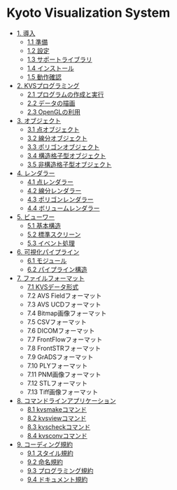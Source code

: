 # Kyoto Visualization System #

  * [1. 導入](KVS_installation_jp.md)
    * [1.1 準備](KVS_setup_jp.md)
    * [1.2 設定](KVS_configuration_jp.md)
    * [1.3 サポートライブラリ](KVS_support_library_jp.md)
    * [1.4 インストール](KVS_compile_and_install_jp.md)
    * [1.5 動作確認](KVS_demonstration_jp.md)
  * [2. KVSプログラミング](KVS_programming_jp.md)
    * [2.1 プログラムの作成と実行](KVS_programming_build_jp.md)
    * [2.2 データの描画](KVS_programming_draw_jp.md)
    * [2.3 OpenGLの利用](KVS_programming_opengl_jp.md)
  * [3. オブジェクト](KVS_object_jp.md)
    * [3.1 点オブジェクト](KVS_PointObject_jp.md)
    * [3.2 線分オブジェクト](KVS_LineObject_jp.md)
    * [3.3 ポリゴンオブジェクト](KVS_PolygonObject_jp.md)
    * [3.4 構造格子型オブジェクト](KVS_StructuredVolumeObject_jp.md)
    * [3.5 非構造格子型オブジェクト](KVS_UnstructuredVolumeObject_jp.md)
  * [4. レンダラー](KVS_renderer_jp.md)
    * [4.1 点レンダラー](KVS_PointRenderer_jp.md)
    * [4.2 線分レンダラー](KVS_LineRenderer_jp.md)
    * [4.3 ポリゴンレンダラー](KVS_PolygonRenderer_jp.md)
    * [4.4 ボリュームレンダラー](KVS_VolumeRenderer_jp.md)
  * [5. ビューワー](KVS_viewer_jp.md)
    * [5.1 基本構造](KVS_viewer_structure_jp.md)
    * [5.2 標準スクリーン](KVS_default_screen_jp.md)
    * [5.3 イベント処理](KVS_event_processing_jp.md)
  * [6. 可視化パイプライン](KVS_visualization_pipeline_jp.md)
    * [6.1 モジュール](KVS_pipeline_module_jp.md)
    * [6.2 パイプライン構造](KVS_pipeline_topology_jp.md)
  * [7. ファイルフォーマット](KVS_file_format_jp.md)
    * [7.1 KVSデータ形式](KVS_XML_data_format_jp.md)
    * 7.2 AVS Fieldフォーマット
    * 7.3 AVS UCDフォーマット
    * 7.4 Bitmap画像フォーマット
    * 7.5 CSVフォーマット
    * 7.6 DICOMフォーマット
    * 7.7 FrontFlowフォーマット
    * 7.8 FrontSTRフォーマット
    * 7.9 GrADSフォーマット
    * 7.10 PLYフォーマット
    * 7.11 PNM画像フォーマット
    * 7.12 STLフォーマット
    * 7.13 Tiff画像フォーマット
  * [8. コマンドラインアプリケーション](KVS_command_line_applications_jp.md)
    * [8.1 kvsmakeコマンド](KVS_kvsmake_jp.md)
    * [8.2 kvsviewコマンド](KVS_kvsview_jp.md)
    * [8.3 kvscheckコマンド](KVS_kvscheck_jp.md)
    * [8.4 kvsconvコマンド](KVS_kvsconv_jp.md)
  * [9. コーディング規約](KVS_coding_conventions_jp.md)
    * [9.1 スタイル規約](KVS_coding_style_jp.md)
    * [9.2 命名規約](KVS_coding_naming_jp.md)
    * [9.3 プログラミング規約](KVS_coding_programing_jp.md)
    * [9.4 ドキュメント規約](KVS_coding_document_jp.md)